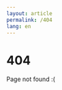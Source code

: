 ```yaml
---
layout: article
permalink: /404
lang: en
---
```


<link rel="stylesheet" href="/assets/css/404.css">

# 404

Page not found :(
